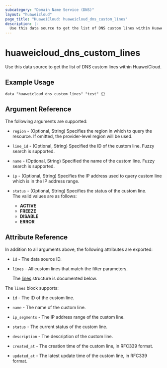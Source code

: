 ```yaml
---
subcategory: "Domain Name Service (DNS)"
layout: "huaweicloud"
page_title: "HuaweiCloud: huaweicloud_dns_custom_lines"
description: |-
  Use this data source to get the list of DNS custom lines within HuaweiCloud.
---
```


# huaweicloud_dns_custom_lines

Use this data source to get the list of DNS custom lines within HuaweiCloud.

## Example Usage

```hcl
data "huaweicloud_dns_custom_lines" "test" {}
```

## Argument Reference

The following arguments are supported:

* `region` - (Optional, String) Specifies the region in which to query the resource.
  If omitted, the provider-level region will be used.

* `line_id` - (Optional, String) Specified the ID of the custom line. Fuzzy search is supported.

* `name` - (Optional, String) Specified the name of the custom line. Fuzzy search is supported.

* `ip` - (Optional, String) Specifies the IP address used to query custom line which is in the IP address range.

* `status` - (Optional, String) Specifies the status of the custom line.  
  The valid values are as follows:
  + **ACTIVE**
  + **FREEZE**
  + **DISABLE**
  + **ERROR**

## Attribute Reference

In addition to all arguments above, the following attributes are exported:

* `id` - The data source ID.

* `lines` - All custom lines that match the filter parameters.

  The [lines](#lines_struct) structure is documented below.

<a name="lines_struct"></a>
The `lines` block supports:

* `id` - The ID of the custom line.

* `name` - The name of the custom line.

* `ip_segments` - The IP address range of the custom line.

* `status` - The current status of the custom line.

* `description` - The description of the custom line.

* `created_at` - The creation time of the custom line, in RFC339 format.

* `updated_at` - The latest update time of the custom line, in RFC339 format.
